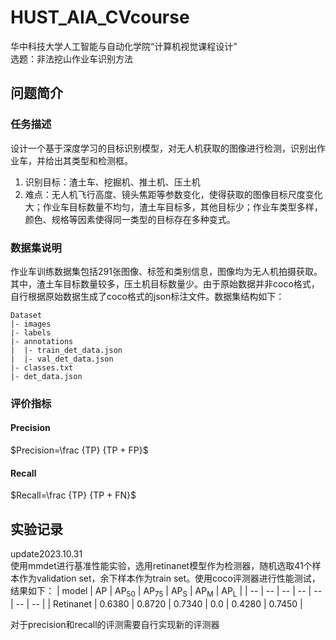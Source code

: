 # HUST_AIA_CVcourse
华中科技大学人工智能与自动化学院“计算机视觉课程设计”<br>
选题：非法挖山作业车识别方法

## 问题简介
### 任务描述
设计一个基于深度学习的目标识别模型，对无人机获取的图像进行检测，识别出作业车，并给出其类型和检测框。<br>
1. 识别目标：渣土车、挖掘机、推土机、压土机
2. 难点：无人机飞行高度、镜头焦距等参数变化，使得获取的图像目标尺度变化大；作业车目标数量不均匀，渣土车目标多，其他目标少；作业车类型多样，颜色、规格等因素使得同一类型的目标存在多种变式。

### 数据集说明
作业车训练数据集包括291张图像、标签和类别信息，图像均为无人机拍摄获取。其中，渣土车目标数量较多，压土机目标数量少。由于原始数据并非coco格式，自行根据原始数据生成了coco格式的json标注文件。数据集结构如下：<br>
```
Dataset
|- images
|- labels
|- annotations
|  |- train_det_data.json
|  |- val_det_data.json
|- classes.txt
|- det_data.json
```

### 评价指标
#### Precision
$Precision=\frac {TP} {TP + FP}$
#### Recall
$Recall=\frac {TP} {TP + FN}$

## 实验记录
update2023.10.31 <br>
使用mmdet进行基准性能实验，选用retinanet模型作为检测器，随机选取41个样本作为validation set，余下样本作为train set。使用coco评测器进行性能测试，结果如下：
| model | AP | AP<sub>50</sub> | AP<sub>75</sub> | AP<sub>S</sub> | AP<sub>M</sub> | AP<sub>L</sub> |
| -- | -- | -- | -- | -- | -- | -- |
| Retinanet | 0.6380 | 0.8720 | 0.7340 | 0.0 | 0.4280 | 0.7450 |

对于precision和recall的评测需要自行实现新的评测器 <br>